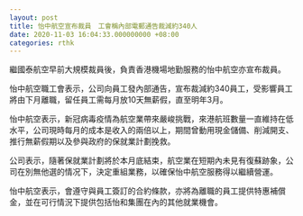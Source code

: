 ```yaml
---
layout: post
title: 怡中航空宣布裁員　工會稱內部電郵通告裁減約340人
date: 2020-11-03 16:04:33.000000000 +08:00
categories: rthk
---
```


繼國泰航空早前大規模裁員後，負責香港機場地勤服務的怡中航空亦宣布裁員。

怡中航空職工會表示，公司向員工發內部通告，宣布裁減約340員工，受影響員工將由下月離職，留任員工需每月放10天無薪假，直至明年3月。

怡中航空表示，新冠病毒疫情為航空業帶來嚴峻挑戰，來港航班數量一直維持在低水平，公司現時每月的成本是收入的兩倍以上，期間曾動用現金儲備、削減開支、推行無薪假期以及參與政府的保就業計劃挽救。

公司表示，隨著保就業計劃將於本月底結束，航空業在短期內未見有復蘇跡象，公司在別無他選的情况下，決定重組業務，以確保怡中航空服務得以繼續營運。

怡中航空表示，會遵守與員工簽訂的合約條款，亦將為離職的員工提供特惠補償金，並在可行情況下提供包括怡和集團在內的其他就業機會。
